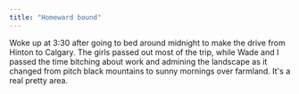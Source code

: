 ```yaml
---
title: "Homeward bound"
---
```


Woke up at 3:30 after going to bed around midnight to make the drive from Hinton to Calgary. The girls passed out most of the trip, while Wade and I passed the time bitching about work and admining the landscape as it changed from pitch black mountains to sunny mornings over farmland. It's a real pretty area.
